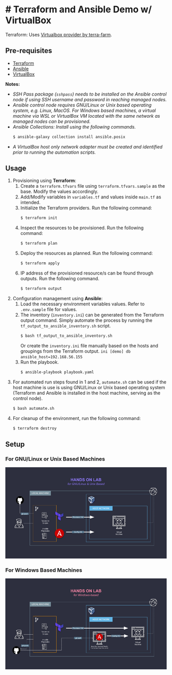 # # Terraform and Ansible Demo w/ VirtualBox

Terraform: Uses [Virtualbox provider by terra-farm](https://registry.terraform.io/providers/terra-farm/virtualbox/latest/docs).

## Pre-requisites
- [Terraform](https://developer.hashicorp.com/terraform/tutorials/aws-get-started/install-cli)
- [Ansible](https://docs.ansible.com/ansible/latest/installation_guide/intro_installation.html)
- [VirtualBox](https://www.virtualbox.org/wiki/Downloads)

**Notes:**
- *SSH Pass package (`sshpass`) needs to be installed on the Ansible control node if using SSH username and password in reaching managed nodes.*
- *Ansible control node requires GNU/Linux or Unix based operating system, e.g. Linux, MacOS. For Windows based machines, a virtual machine via WSL or VirtualBox VM located with the same network as managed nodes can be provisioned.*
- *Ansible Collections: Install using the following commands.*
    ```bash
    $ ansible-galaxy collection install ansible.posix
    ```
- *A VirtualBox host only network adapter must be created and identified prior to running the automation scripts.*

## Usage
1. Provisioning using **Terraform**:
    1. Create a `terraform.tfvars` file using `terraform.tfvars.sample` as the base. Modify the values accordingly.
    2. Add/Modify variables in `variables.tf` and values inside `main.tf` as intended.
    3. Initialize the Terraform providers. Run the following command:
        ```bash
        $ terraform init
        ```
    4. Inspect the resources to be provisioned. Run the following command:
        ```bash
        $ terraform plan
        ```
    5. Deploy the resources as planned. Run the following command:
        ```bash
        $ terraform apply
        ```
    6. IP address of the provisioned resource/s can be found through outputs. Run the following command.
        ```bash
        $ terraform output
        ```
2. Configuration management using **Ansible**:
    1. Load the necessary environment variables values. Refer to `.env.sample` file for values.
    2. The inventory (`inventory.ini`) can be generated from the Terraform output command. Simply automate the process by running the `tf_output_to_ansible_inventory.sh` script.
        ```bash
        $ bash tf_output_to_ansible_inventory.sh
        ```
        Or create the `inventory.ini` file manually based on the hosts and groupings from the Terraform output.
            ```ini
            [demo]
            db ansible_host=192.168.56.155
            ```
    3. Run the playbook.
        ```bash
        $ ansible-playbook playbook.yaml
        ```
3. For automated run steps found in 1 and 2, `automate.sh` can be used if the host machine is use is using GNU/Linux or Unix based operating system (Terraform and Ansible is installed in the host machine, serving as the control node).
    ```bash
    $ bash automate.sh
    ```
4. For cleanup of the environment, run the following command:
    ```bash
    $ terraform destroy
    ```

## Setup

### For GNU/Linux or Unix Based Machines
<img src="_assets/for_gnu-linux_unix.png">

### For Windows Based Machines
<img src="_assets/for_windows.png">